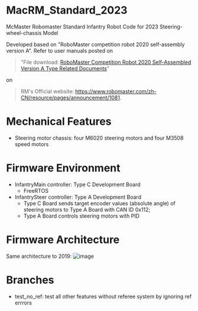 # MacRM_Standard_2023
McMaster Robomaster Standard Infantry Robot Code for 2023 Steering-wheel-chassis Model

Developed based on "RoboMaster competition robot 2020 self-assembly version A". Refer to user manuals posted on
> "File download: [RoboMaster Competition Robot 2020 Self-Assembled Version A Type Related Documents](https://rm-static.djicdn.com/documents/26898/57bcb7163d7bd1575980335867998835.7z)"

on 
> RM's Official website: https://www.robomaster.com/zh-CN/resource/pages/announcement/1081.

# Mechanical Features
- Steering motor chassis: four M6020 steering motors and four M3508 speed motors

# Firmware Environment
- InfantryMain controller: Type C Development Board
    - FreeRTOS
- InfantrySteer controller: Type A Development Board
    - Type C Board sends target encoder values (absolute angle) of steering motors to Type A Board with CAN ID 0x112;
    - Type A Board controls steering motors with PID

# Firmware Architecture
Same architecture to 2019:
![image](https://user-images.githubusercontent.com/57267209/185773597-4cd07a38-2232-4443-a679-13531dbe4313.png)

# Branches
- test_no_ref: test all other features without referee system by ignoring ref errrors